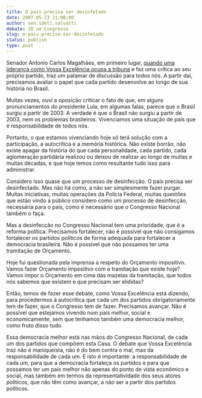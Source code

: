 ```yaml
---
title: O país precisa ser desinfetado
date: 2007-05-23 21:00:00
author: sen.ideli.salvatti
debate: JD no Congresso
slug: o-pais-precisa-ser-desinfetado
status: publish 
type: post
---
```


  
Senador Antonio Carlos Magalhães, em primeiro lugar, [quando uma liderança como Vossa Excelência ocupa a tribuna](http://www.jornaldedebates.ig.com.br/index.aspx?cnt_id=15&art_id=8642) e faz uma crítica ao seu próprio partido, traz um patamar de discussão para todos nós. A partir daí, precisamos avaliar o papel que cada partido desenvolve ao longo de sua história no Brasil.  
  
Muitas vezes, ouvi a oposição criticar o fato de que, em alguns pronunciamentos do presidente Lula, em algumas falas, parece que o Brasil surgiu a partir de 2003. A verdade é que o Brasil não surgiu a partir de 2003, nem os problemas brasileiros. Vivenciamos uma situação de país que é responsabilidade de todos nós.  
  
Portanto, o que estamos vivenciando hoje só terá solução com a participação, a autocrítica e a memória histórica. Não existe borrão, não existe apagar da história do que cada personalidade, cada partido, cada aglomeração partidária realizou ou deixou de realizar ao longo de muitas e muitas décadas, e que hoje temos como resultante tudo isso para administrar.   
  
Considero isso quase que um processo de desinfecção. O país precisa ser desinfectado. Mas não há como, a não ser simplesmente fazer purgar. Muitas iniciativas, muitas operações da Polícia Federal, muitas questões que estão vindo a público considero como um processo de desinfecção, necessária para o país, como é necessário que o Congresso Nacional também o faça.  
  
Mas a desinfecção no Congresso Nacional tem uma prioridade, que é a reforma política. Precisamos fortalecer, não é possível que não consigamos fortalecer os partidos políticos de forma adequada para fortalecer a democracia brasileira. Não é possível que não possamos ter uma tramitação de Orçamento.  
  
Hoje fui questionada pela imprensa a respeito do Orçamento impositivo. Vamos fazer Orçamento impositivo com a tramitação que existe hoje? Vamos impor o Orçamento em cima das mazelas da tramitação, que todos nós sabemos que existem e que precisam ser elididas?  
  
Então, temos de fazer esse debate, como Vossa Excelência está dizendo, para procedermos à autocrítica que cada um dos partidos obrigatoriamente tem de fazer, que o Congresso tem de fazer. Precisamos avançar. Não é possível que estejamos vivendo num país melhor, social e economicamente, sem que tenhamos também uma democracia melhor, como fruto disso tudo.  
  
Essa democracia melhor está nas mãos do Congresso Nacional, de cada um dos partidos que compõem esta Casa. O debate que Vossa Excelência traz não é maniqueísta, não é do bem contra o mal, mas da responsabilidade de cada um. E isto é importante: a responsabilidade de cada um, para que a democracia fortaleça os partidos e para que possamos ter um país melhor não apenas do ponto de vista econômico e social, mas também em termos da representatividade dos seus atores políticos, que não têm como avançar, a não ser a partir dos partidos políticos.
